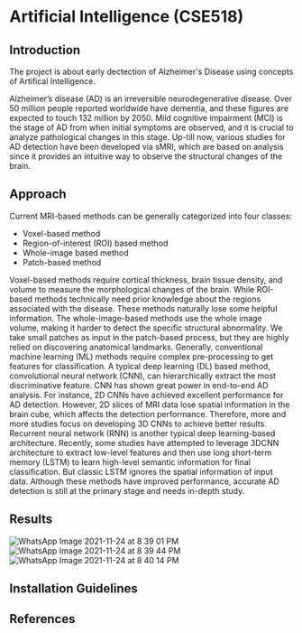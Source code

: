 # Artificial Intelligence (CSE518)

## Introduction

The project is about early dectection of Alzheimer's Disease using concepts of Artifical Intelligence. 

Alzheimer’s disease  (AD)  is an irreversible neurodegenerative disease.  Over 50  million people reported worldwide have dementia,  and these figures are expected to touch  132  million by  2050.  Mild cognitive impairment  (MCI)  is the stage of  AD  from when initial symptoms are observed,  and it is crucial to analyze pathological changes in this stage. Up-till now, various studies for  AD  detection have been developed via sMRI, which are based on analysis since it provides an intuitive way to observe the structural changes of the brain.

## Approach

Current MRI-based methods can be generally categorized into four classes:
- Voxel-based method
- Region-of-interest (ROI) based method
- Whole-image based method
- Patch-based method

Voxel-based methods require cortical thickness,  brain tissue density, and volume to measure the morphological changes of the brain.  While ROI-based methods technically need prior knowledge about the regions associated with the disease.  These methods naturally lose some helpful information.  The whole-image-based methods use the whole image volume, making it harder to detect the specific structural abnormality. We take small patches as input in the patch-based process,  but they are highly relied on discovering anatomical landmarks.  Generally, conventional machine learning (ML) methods require complex pre-processing to get features for classification. A typical deep learning  (DL)  based method,  convolutional neural network  (CNN), can hierarchically extract the most discriminative feature. CNN  has shown great power in end-to-end  AD  analysis. For instance, 2D CNNs have achieved excellent performance for  AD  detection.  However,  2D  slices of  MRI  data lose spatial information in the brain cube, which affects the detection performance.  Therefore,  more and more studies focus on developing  3D  CNNs to achieve better results.  Recurrent neural network (RNN) is another typical deep learning-based architecture.  Recently,  some studies have attempted to leverage  3DCNN architecture to extract low-level features and then use long short-term memory (LSTM) to learn high-level semantic information for final classification. But classic LSTM ignores the spatial information of input data. Although these methods have improved performance, accurate AD detection is still at the primary stage and needs in-depth study.


## Results

![WhatsApp Image 2021-11-24 at 8 39 01 PM](https://user-images.githubusercontent.com/68604113/143392241-7d7e0e29-3ea0-44d8-a3ae-186421e925ea.jpeg)
![WhatsApp Image 2021-11-24 at 8 39 44 PM](https://user-images.githubusercontent.com/68604113/143392247-32d950fd-a1d2-4ac6-8796-d8a4eeda13fe.jpeg)
![WhatsApp Image 2021-11-24 at 8 40 14 PM](https://user-images.githubusercontent.com/68604113/143392251-e677f793-5064-4ab6-b24f-437aff266f11.jpeg)

## Installation Guidelines

## References
